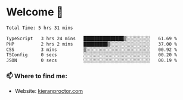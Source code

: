 # Welcome 🦘

<!--START_SECTION:waka-->

```txt
Total Time: 5 hrs 31 mins

TypeScript   3 hrs 24 mins   ███████████████▒░░░░░░░░░   61.69 %
PHP          2 hrs 2 mins    █████████▒░░░░░░░░░░░░░░░   37.00 %
CSS          3 mins          ▒░░░░░░░░░░░░░░░░░░░░░░░░   00.92 %
TSConfig     0 secs          ░░░░░░░░░░░░░░░░░░░░░░░░░   00.20 %
JSON         0 secs          ░░░░░░░░░░░░░░░░░░░░░░░░░   00.19 %
```

<!--END_SECTION:waka-->

### 📫 Where to find me:

-   Website: [kieranproctor.com](https://kieranproctor.com/)
